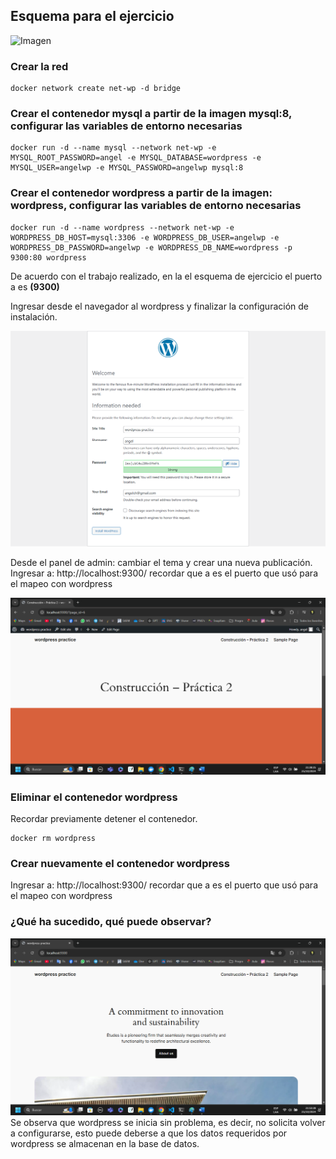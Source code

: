 ## Esquema para el ejercicio
![Imagen](img/esquema-ejercicio5.PNG)

### Crear la red

```
docker network create net-wp -d bridge
```

### Crear el contenedor mysql a partir de la imagen mysql:8, configurar las variables de entorno necesarias

```
docker run -d --name mysql --network net-wp -e MYSQL_ROOT_PASSWORD=angel -e MYSQL_DATABASE=wordpress -e MYSQL_USER=angelwp -e MYSQL_PASSWORD=angelwp mysql:8
```

### Crear el contenedor wordpress a partir de la imagen: wordpress, configurar las variables de entorno necesarias

```
docker run -d --name wordpress --network net-wp -e WORDPRESS_DB_HOST=mysql:3306 -e WORDPRESS_DB_USER=angelwp -e WORDPRESS_DB_PASSWORD=angelwp -e WORDPRESS_DB_NAME=wordpress -p 9300:80 wordpress
```

De acuerdo con el trabajo realizado, en la el esquema de ejercicio el puerto a es **(9300)**

Ingresar desde el navegador al wordpress y finalizar la configuración de instalación.

![Imagen](img/confiWP.png)

Desde el panel de admin: cambiar el tema y crear una nueva publicación.
Ingresar a: http://localhost:9300/ 
recordar que a es el puerto que usó para el mapeo con wordpress

![Imagen](img/editWP.png)

### Eliminar el contenedor wordpress

Recordar previamente detener el contenedor.

```
docker rm wordpress
```

### Crear nuevamente el contenedor wordpress
Ingresar a: http://localhost:9300/ 
recordar que a es el puerto que usó para el mapeo con wordpress

### ¿Qué ha sucedido, qué puede observar?
![Imagen](img/newWP.png)
Se observa que wordpress se inicia sin problema, es decir, no solicita volver a configurarse, esto puede deberse a que los datos requeridos por wordpress se almacenan en la base de datos.
